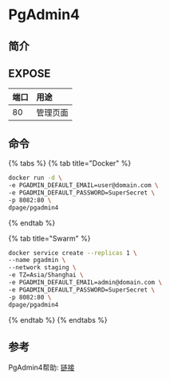 # PgAdmin4

## 简介



## EXPOSE

| 端口 | 用途 |
| :--- | :--- |
| 80 | 管理页面 |



## 命令

{% tabs %}
{% tab title="Docker" %}
```bash
docker run -d \
-e PGADMIN_DEFAULT_EMAIL=user@domain.com \
-e PGADMIN_DEFAULT_PASSWORD=SuperSecret \
-p 8082:80 \
dpage/pgadmin4
```
{% endtab %}

{% tab title="Swarm" %}
```bash
docker service create --replicas 1 \
--name pgadmin \
--network staging \
-e TZ=Asia/Shanghai \
-e PGADMIN_DEFAULT_EMAIL=admin@domain.com \
-e PGADMIN_DEFAULT_PASSWORD=SuperSecret \
-p 8082:80 \
dpage/pgadmin4
```
{% endtab %}
{% endtabs %}



##  参考

PgAdmin4帮助: [链接](https://www.pgadmin.org/docs/pgadmin4/latest/container_deployment.html)

